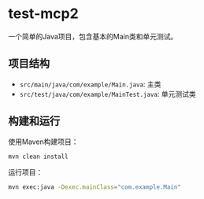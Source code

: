 # test-mcp2

一个简单的Java项目，包含基本的Main类和单元测试。

## 项目结构

- `src/main/java/com/example/Main.java`: 主类
- `src/test/java/com/example/MainTest.java`: 单元测试类

## 构建和运行

使用Maven构建项目：

```bash
mvn clean install
```

运行项目：

```bash
mvn exec:java -Dexec.mainClass="com.example.Main"
```